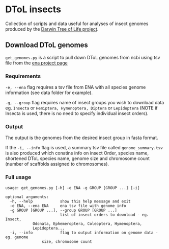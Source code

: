 # DToL insects
Collection of scripts and data useful for analyses of insect genomes produced by the [Darwin Tree of Life project](https://www.darwintreeoflife.org/).

## Download DToL genomes

`get_genomes.py` is a script to pull down DToL genomes from ncbi using tsv file from the [ena project page](https://www.ebi.ac.uk/ena/browser/text-search?query=darwin%20tree%20of%20life)

### Requirements
`-e, --ena` flag requires a tsv file from ENA with all species genome information (see data folder for example).

`-g, --group` flag requires name of insect groups you wish to download data eg. `Insecta` or `Hemiptera, Hymenoptera, Diptera` or `Lepidoptera` (NOTE if Insecta is used, there is no need to specify individual insect orders).

### Output
The output is the genomes from the desired insect group in fasta format.

If the `-i, --info` flag is used, a summary tsv file called `genome_summary.tsv` is also produced which conatins info on insect Order, species name, shortened DToL species name, genome size and chromosome count (number of scaffolds assigned to chromosomes).

### Full usage

```
usage: get_genomes.py [-h] -e ENA -g GROUP [GROUP ...] [-i]

optional arguments:
  -h, --help            show this help message and exit
  -e ENA, --ena ENA     ena tsv file with genome info
  -g GROUP [GROUP ...], --group GROUP [GROUP ...]
                        list of insect orders to download - eg. Insect,
			Odonata, Ephemeroptera, Coleoptera, Hymenoptera,
			Lepidoptera...
  -i, --info            flag to output information on genome data - eg. genome
      			size, chromosome count
```

